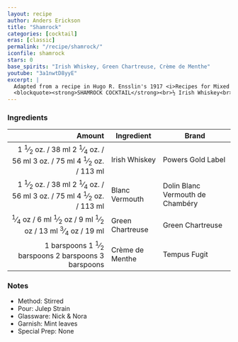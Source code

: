 ```yaml
---
layout: recipe
author: Anders Erickson
title: "Shamrock"
categories: [cocktail]
eras: [classic]
permalink: "/recipe/shamrock/"
iconfile: shamrock
stars: 0
base_spirits: "Irish Whiskey, Green Chartreuse, Crème de Menthe"
youtube: "3a1nwtD8yyE"
excerpt: |
  Adapted from a recipe in Hugo R. Ensslin's 1917 <i>Recipes for Mixed Drinks (2nd Edition)</i>.<br>
  <blockquote><strong>SHAMROCK COCKTAIL</strong><br>½ Irish Whiskey<br>½ French Vermouth<br>3 dashes Chartreuse (green)<br>3 dashes Crème de Menthe<br>Stir well with cracked ice, strain and serve with an olive in the glass.<cite>Hugo R. Ensslin, 1917</cite></blockquote>The Shamrock also notably appears in Harry Craddock's 1930 <i>The Savoy Cocktail Book</i>.<br><blockquote><strong>SHAMROCK COCKTAIL.</strong><br>3 Dashes Green Crème de Menthe.<br>3 Dashes Green Chartreuse.<br>½ French Vermouth.<br>½ Irish Whisky.<br>Shake well and strain into cocktail glass.<cite>Harry Craddock, 1930</cite></blockquote>	
---
```


### Ingredients

|     Amount | Ingredient       | Brand                            |
| ---------: | ---------------- | -------------------------------- |
|    <span class="onex active">1 <sup>1</sup>&frasl;<sub>2</sub> oz.  / 38 ml</span> <span class="onehalfx">2 <sup>1</sup>&frasl;<sub>4</sub> oz.  / 56 ml</span> <span class="twox">3 oz.  / 75 ml</span> <span class="threex">4 <sup>1</sup>&frasl;<sub>2</sub> oz.  / 113 ml</span>| Irish Whiskey    | Powers Gold Label                |
|    <span class="onex active">1 <sup>1</sup>&frasl;<sub>2</sub> oz.  / 38 ml</span> <span class="onehalfx">2 <sup>1</sup>&frasl;<sub>4</sub> oz.  / 56 ml</span> <span class="twox">3 oz.  / 75 ml</span> <span class="threex">4 <sup>1</sup>&frasl;<sub>2</sub> oz.  / 113 ml</span>| Blanc Vermouth   | Dolin Blanc Vermouth de Chambéry |
|    <span class="onex active"> <sup>1</sup>&frasl;<sub>4</sub> oz  / 6 ml</span> <span class="onehalfx"> <sup>1</sup>&frasl;<sub>2</sub> oz  / 9 ml</span> <span class="twox"> <sup>1</sup>&frasl;<sub>2</sub> oz  / 13 ml</span> <span class="threex"> <sup>3</sup>&frasl;<sub>4</sub> oz  / 19 ml</span>| Green Chartreuse | Green Chartreuse                 |
| <span class="onex active">1 barspoons</span> <span class="onehalfx">1 <sup>1</sup>&frasl;<sub>2</sub> barspoons</span> <span class="twox">2 barspoons</span> <span class="threex">3 barspoons</span>| Crème de Menthe  | Tempus Fugit                     |

### Notes

- Method: Stirred
- Pour: Julep Strain
- Glassware: Nick & Nora
- Garnish: Mint leaves
- Special Prep: None

    
<script type="application/ld+json">
{
  "@context": "https://schema.org",
  "@type": "Recipe",
  "author": {
    "@type": "Person",
    "name": "{{ page.author }}"
    },
  "image": "{%- for page in page.categories limit: 1 %}{% assign cat = site.data.categories | where: "slug", page | first %}{{ site.url }}{{ site.baseurl}}/assets/images/category_{{cat.slug}}.svg{% endfor -%}",
  "description": "{{ page.excerpt | strip_html | replace: '"', "'" }}",
  "recipeIngredient": [
  " 1.5 oz. Irish Whiskey ",
  " 1.5 oz. Blanc Vermouth",
  " 0.25 oz Green Chartreuse",
  "1 barspoon Crème de Menthe "
    ],
  "name": "{{ page.title }}",
  "recipeInstructions": [
    {
      "@type": "HowToStep",
      "text": "- Method: Stirred"
    },
    {
      "@type": "HowToStep",
      "text": "- Pour: Julep Strain"
    },
    {
      "@type": "HowToStep",
      "text": "- Glassware: Nick & Nora"
    },
    {
      "@type": "HowToStep",
      "text": "- Garnish: Mint leaves"
    },
    {
      "@type": "HowToStep",
      "text": "- Special Prep: None"
    }
    ],
  "recipeYield": "1 cocktail",
  "recipeCategory": "cocktail",
  {% if page.stars and site.data.ratings[page.iconfile].ratings -%}"aggregateRating": {
   "@type": "AggregateRating",
   "ratingValue": "{%- include stars_metadata.html %}",
   "bestRating": "5",
   "reviewCount": "2"},{%- endif %}
  "recipeCuisine": "global",
  "prepTime": "PT20M",
  "cookTime": "PT15S",
  "keywords": "{{ page.title }}, cocktail, {{ page.eras }}, {%- include category_metadata.html -%}, {%- include spirits_metadata.html -%}"
}
</script>

    